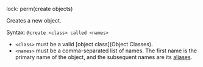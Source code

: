 lock: perm(create objects)

Creates a new object.

Syntax: `@create <class> called <names>`

* `<class>` must be a valid [object class](Object Classes).
* `<names>` must be a comma-separated list of names. The first name is the primary name of the object, and the subsequent names are its [aliases](aliases).
